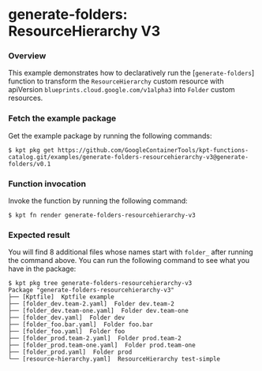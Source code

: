 # generate-folders: ResourceHierarchy V3

### Overview

This example demonstrates how to declaratively run the [`generate-folders`]
function to transform the `ResourceHierarchy` custom resource with
apiVersion `blueprints.cloud.google.com/v1alpha3` into `Folder` custom
resources.

### Fetch the example package

Get the example package by running the following commands:

```shell
$ kpt pkg get https://github.com/GoogleContainerTools/kpt-functions-catalog.git/examples/generate-folders-resourcehierarchy-v3@generate-folders/v0.1
```

### Function invocation

Invoke the function by running the following command:

```shell
$ kpt fn render generate-folders-resourcehierarchy-v3
```

### Expected result

You will find 8 additional files whose names start with `folder_` after running
the command above. You can run the following command to see what you have in the
package:

```shell
$ kpt pkg tree generate-folders-resourcehierarchy-v3
Package "generate-folders-resourcehierarchy-v3"
├── [Kptfile]  Kptfile example
├── [folder_dev.team-2.yaml]  Folder dev.team-2
├── [folder_dev.team-one.yaml]  Folder dev.team-one
├── [folder_dev.yaml]  Folder dev
├── [folder_foo.bar.yaml]  Folder foo.bar
├── [folder_foo.yaml]  Folder foo
├── [folder_prod.team-2.yaml]  Folder prod.team-2
├── [folder_prod.team-one.yaml]  Folder prod.team-one
├── [folder_prod.yaml]  Folder prod
└── [resource-hierarchy.yaml]  ResourceHierarchy test-simple
```
